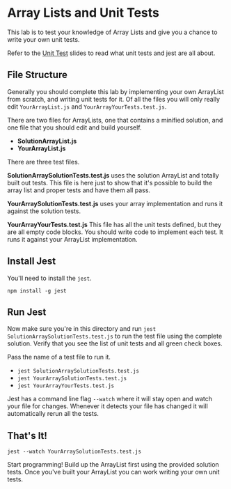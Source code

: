 # Array Lists and Unit Tests
This lab is to test your knowledge of Array Lists and give you a chance to
write your own unit tests.

Refer to the [Unit Test](https://github.com/learn-co-curriculum/seattle-dsa-tips/tree/master/lectures/mod3-week2a-unit-testing)
slides to read what unit tests and jest are all about.

## File Structure
Generally you should complete this lab by implementing your own ArrayList from
scratch, and writing unit tests for it. Of all the files you will only really
edit `YourArrayList.js` and `YourArrayYourTests.test.js`.

There are two files for ArrayLists, one that contains a minified solution, and
one file that you should edit and build yourself.

* **SolutionArrayList.js**
* **YourArrayList.js**

There are three test files.

**SolutionArraySolutionTests.test.js** uses the solution ArrayList and
totally built out tests. This file is here just to show that it's possible
to build the array list and proper tests and have them all pass.

**YourArraySolutionTests.test.js** uses your array implementation and runs
it against the solution tests.

**YourArrayYourTests.test.js** This file has all the unit tests defined, but
they are all empty code blocks. You should write code to implement each test.
It runs it against your ArrayList implementation.

## Install Jest
You'll need to install the `jest`.

```
npm install -g jest
```

## Run Jest
Now make sure you're in this directory and run `jest
SolutionArraySolutionTests.test.js` to run the test file using the complete
solution. Verify that you see the list of unit tests and all green check boxes.

Pass the name of a test file to run it.

* `jest SolutionArraySolutionTests.test.js`
* `jest YourArraySolutionTests.test.js`
* `jest YourArrayYourTests.test.js`

Jest has a command line flag `--watch` where it will stay open and watch
your file for changes. Whenever it detects your file has changed it will
automatically rerun all the tests.

## That's It!
```
jest --watch YourArraySolutionTests.test.js
```

Start programming! Build up the ArrayList first using the provided solution
tests. Once you've built your ArrayList you can work writing your own unit
tests.
